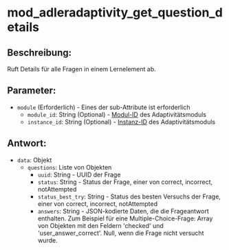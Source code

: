 # mod_adleradaptivity_get_question_details


## Beschreibung:
Ruft Details für alle Fragen in einem Lernelement ab.


## Parameter:

- `module` (Erforderlich) - Eines der sub-Attribute ist erforderlich
    - `module_id`: String (Optional) - [Modul-ID](module-id-moodle-VP.md) des Adaptivitätsmoduls
    - `instance_id`: String (Optional) - [Instanz-ID](instance-id-moodle-VP.md) des Adaptivitätsmoduls

## Antwort:

- `data`: Objekt
    - `questions`: Liste von Objekten
        - `uuid`: String - UUID der Frage
        - `status`: String - Status der Frage, einer von correct, incorrect, notAttempted
        - `status_best_try`: String - Status des besten Versuchs der Frage, einer von correct, incorrect, notAttempted
        - `answers`: String - JSON-kodierte Daten, die die Frageantwort enthalten. Zum Beispiel für eine Multiple-Choice-Frage: Array von Objekten mit den Feldern 'checked' und 'user_answer_correct'. Null, wenn die Frage nicht versucht wurde.
